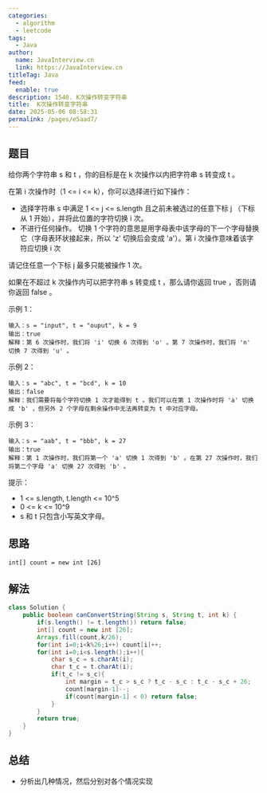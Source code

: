 ```yaml
---
categories: 
  - algorithm
  - leetcode
tags: 
  - Java
author: 
  name: JavaInterview.cn
  link: https://JavaInterview.cn
titleTag: Java
feed: 
  enable: true
description: 1540. K次操作转变字符串
title:  K次操作转变字符串
date: 2025-05-06 08:58:31
permalink: /pages/e5aad7/
---
```


## 题目
给你两个字符串 s 和 t ，你的目标是在 k 次操作以内把字符串 s 转变成 t 。

在第 i 次操作时（1 <= i <= k），你可以选择进行如下操作：

* 选择字符串 s 中满足 1 <= j <= s.length 且之前未被选过的任意下标 j （下标从 1 开始），并将此位置的字符切换 i 次。
* 不进行任何操作。
切换 1 个字符的意思是用字母表中该字母的下一个字母替换它（字母表环状接起来，所以 'z' 切换后会变成 'a'）。第 i 次操作意味着该字符应切换 i 次

请记住任意一个下标 j 最多只能被操作 1 次。

如果在不超过 k 次操作内可以把字符串 s 转变成 t ，那么请你返回 true ，否则请你返回 false 。



示例 1：

    输入：s = "input", t = "ouput", k = 9
    输出：true
    解释：第 6 次操作时，我们将 'i' 切换 6 次得到 'o' 。第 7 次操作时，我们将 'n' 切换 7 次得到 'u' 。
示例 2：

    输入：s = "abc", t = "bcd", k = 10
    输出：false
    解释：我们需要将每个字符切换 1 次才能得到 t 。我们可以在第 1 次操作时将 'a' 切换成 'b' ，但另外 2 个字母在剩余操作中无法再转变为 t 中对应字母。
示例 3：

    输入：s = "aab", t = "bbb", k = 27
    输出：true
    解释：第 1 次操作时，我们将第一个 'a' 切换 1 次得到 'b' 。在第 27 次操作时，我们将第二个字母 'a' 切换 27 次得到 'b' 。


提示：

* 1 <= s.length, t.length <= 10^5
* 0 <= k <= 10^9
* s 和 t 只包含小写英文字母。


## 思路

    int[] count = new int [26]

## 解法
```java
class Solution {
    public boolean canConvertString(String s, String t, int k) {
        if(s.length() != t.length()) return false;
        int[] count = new int [26];
        Arrays.fill(count,k/26);
        for(int i=0;i<k%26;i++) count[i]++;
        for(int i=0;i<s.length();i++){
            char s_c = s.charAt(i);
            char t_c = t.charAt(i);
            if(t_c != s_c){
                int margin = t_c > s_c ? t_c - s_c : t_c - s_c + 26;
                count[margin-1]--;
                if(count[margin-1] < 0) return false;
            }
        }
        return true;
    }
}

```

## 总结

- 分析出几种情况，然后分别对各个情况实现 
